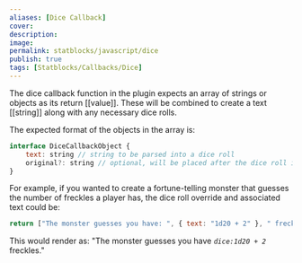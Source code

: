 ```yaml
---
aliases: [Dice Callback]
cover: 
description: 
image: 
permalink: statblocks/javascript/dice
publish: true
tags: [Statblocks/Callbacks/Dice]
---
```


The dice callback function in the plugin expects an array of strings or objects as its return [[value]]. These will be combined to create a text [[string]] along with any necessary dice rolls.

The expected format of the objects in the array is:

```js
interface DiceCallbackObject {
    text: string // string to be parsed into a dice roll
    original?: string // optional, will be placed after the dice roll in parenthesis
}
```

For example, if you wanted to create a fortune-telling monster that guesses the number of freckles a player has, the dice roll override and associated text could be:

```js
return ["The monster guesses you have: ", { text: "1d20 + 2" }, " freckles."];
```

This would render as: "The monster guesses you have *`dice:1d20 + 2`* freckles."

